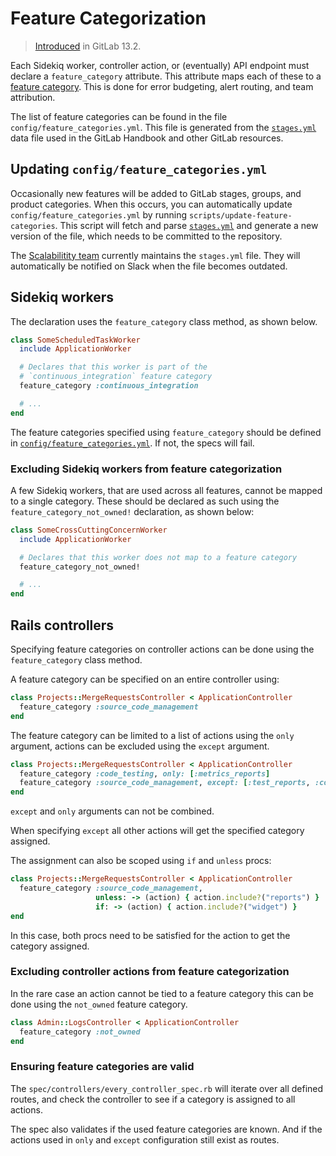 # Feature Categorization

> [Introduced](https://gitlab.com/groups/gitlab-com/gl-infra/-/epics/269) in GitLab 13.2.

Each Sidekiq worker, controller action, or (eventually) API endpoint
must declare a `feature_category` attribute. This attribute maps each
of these to a [feature
category](https://about.gitlab.com/handbook/product/product-categories/). This
is done for error budgeting, alert routing, and team attribution.

The list of feature categories can be found in the file `config/feature_categories.yml`.
This file is generated from the
[`stages.yml`](https://gitlab.com/gitlab-com/www-gitlab-com/blob/master/data/stages.yml)
data file used in the GitLab Handbook and other GitLab resources.

## Updating `config/feature_categories.yml`

Occasionally new features will be added to GitLab stages, groups, and
product categories. When this occurs, you can automatically update
`config/feature_categories.yml` by running
`scripts/update-feature-categories`. This script will fetch and parse
[`stages.yml`](https://gitlab.com/gitlab-com/www-gitlab-com/blob/master/data/stages.yml)
and generate a new version of the file, which needs to be committed to
the repository.

The [Scalabilitity
team](https://about.gitlab.com/handbook/engineering/infrastructure/team/scalability)
currently maintains the `stages.yml` file. They will automatically be
notified on Slack when the file becomes outdated.

## Sidekiq workers

The declaration uses the `feature_category` class method, as shown below.

```ruby
class SomeScheduledTaskWorker
  include ApplicationWorker

  # Declares that this worker is part of the
  # `continuous_integration` feature category
  feature_category :continuous_integration

  # ...
end
```

The feature categories specified using `feature_category` should be
defined in
[`config/feature_categories.yml`](https://gitlab.com/gitlab-org/gitlab/-/blob/master/config/feature_categories.yml). If
not, the specs will fail.

### Excluding Sidekiq workers from feature categorization

A few Sidekiq workers, that are used across all features, cannot be mapped to a
single category. These should be declared as such using the `feature_category_not_owned!`
declaration, as shown below:

```ruby
class SomeCrossCuttingConcernWorker
  include ApplicationWorker

  # Declares that this worker does not map to a feature category
  feature_category_not_owned!

  # ...
end
```

## Rails controllers

Specifying feature categories on controller actions can be done using
the `feature_category` class method.

A feature category can be specified on an entire controller
using:

```ruby
class Projects::MergeRequestsController < ApplicationController
  feature_category :source_code_management
end
```

The feature category can be limited to a list of actions using the
`only` argument, actions can be excluded using the `except` argument.

```ruby
class Projects::MergeRequestsController < ApplicationController
  feature_category :code_testing, only: [:metrics_reports]
  feature_category :source_code_management, except: [:test_reports, :coverage_reports]
end
```

`except` and `only` arguments can not be combined.

When specifying `except` all other actions will get the specified
category assigned.

The assignment can also be scoped using `if` and `unless` procs:

```ruby
class Projects::MergeRequestsController < ApplicationController
  feature_category :source_code_management,
                   unless: -> (action) { action.include?("reports") }
                   if: -> (action) { action.include?("widget") }
end
```

In this case, both procs need to be satisfied for the action to get
the category assigned.

### Excluding controller actions from feature categorization

In the rare case an action cannot be tied to a feature category this
can be done using the `not_owned` feature category.

```ruby
class Admin::LogsController < ApplicationController
  feature_category :not_owned
end
```

### Ensuring feature categories are valid

The `spec/controllers/every_controller_spec.rb` will iterate over all
defined routes, and check the controller to see if a category is
assigned to all actions.

The spec also validates if the used feature categories are known. And
if the actions used in `only` and `except` configuration still exist
as routes.
